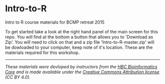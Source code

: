 # Intro-to-R
Intro to R course materials for BCMP retreat 2015

To get started take a look at the right hand panel of the main screen for this repo. You will find at the bottom a button that allows you to 'Download as Zip'. You will need to click on that and a zip file 'Intro-to-R-master.zip' will be dowloaded to your computer, keep note of it's location. These are the materials required for this workshop.

---
*These materials were devloped by instructors from the [HBC Bioinformatics Core](http://bioinformatics.sph.harvard.edu/) and is made available under the [Creative Commons Attribution license](https://creativecommons.org/licenses/by/4.0/) (CC BY 4.0).*

